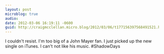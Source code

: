 ```yaml
---
layout: post
microblog: true
audio: 
date: 2012-03-06 16:19:11 -0600
guid: http://craigmcclellan.micro.blog/2012/03/06/t177156397568491521.html
---
```

I couldn't resist. I'm too big of a John Mayer fan. I just picked up the new single on iTunes. I can't not like his music. #ShadowDays
